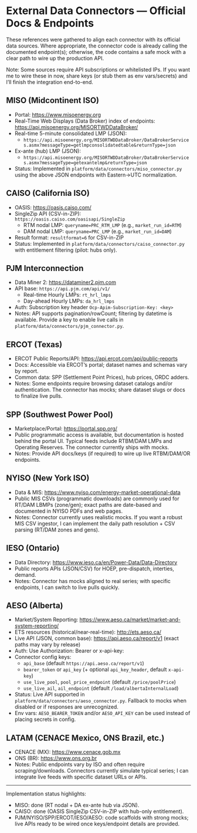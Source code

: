 # External Data Connectors — Official Docs & Endpoints

These references were gathered to align each connector with its official data sources. Where appropriate, the connector code is already calling the documented endpoint(s); otherwise, the code contains a safe mock with a clear path to wire up the production API.

Note: Some sources require API subscriptions or whitelisted IPs. If you want me to wire these in now, share keys (or stub them as env vars/secrets) and I’ll finish the integration end-to-end.

## MISO (Midcontinent ISO)
- Portal: https://www.misoenergy.org
- Real-Time Web Displays (Data Broker) index of endpoints: https://api.misoenergy.org/MISORTWDDataBroker/
- Real-time 5-minute consolidated LMP (JSON):
  - `https://api.misoenergy.org/MISORTWDDataBroker/DataBrokerServices.asmx?messageType=getlmpconsolidatedtable&returnType=json`
- Ex-ante (hub) LMP (JSON):
  - `https://api.misoenergy.org/MISORTWDDataBroker/DataBrokerServices.asmx?messageType=getexantelmp&returnType=json`
- Status: Implemented in `platform/data/connectors/miso_connector.py` using the above JSON endpoints with Eastern→UTC normalization.

## CAISO (California ISO)
- OASIS: https://oasis.caiso.com/
- SingleZip API (CSV-in-ZIP): `https://oasis.caiso.com/oasisapi/SingleZip`
  - RTM nodal LMP: `queryname=PRC_RTM_LMP` (e.g., `market_run_id=RTM`)
  - DAM nodal LMP: `queryname=PRC_LMP` (e.g., `market_run_id=DAM`)
- Result format: `resultformat=6` for CSV-in-ZIP
- Status: Implemented in `platform/data/connectors/caiso_connector.py` with entitlement filtering (pilot: hubs only).

## PJM Interconnection
- Data Miner 2: https://dataminer2.pjm.com
- API base: `https://api.pjm.com/api/v1/`
  - Real-time Hourly LMPs: `rt_hrl_lmps`
  - Day-ahead Hourly LMPs: `da_hrl_lmps`
- Auth: Subscription key header `Ocp-Apim-Subscription-Key: <key>`
- Notes: API supports pagination/rowCount; filtering by datetime is available. Provide a key to enable live calls in `platform/data/connectors/pjm_connector.py`.

## ERCOT (Texas)
- ERCOT Public Reports/API: https://api.ercot.com/api/public-reports
- Docs: Accessible via ERCOT’s portal; dataset names and schemas vary by report.
- Common data: SPP (Settlement Point Prices), hub prices, ORDC adders.
- Notes: Some endpoints require browsing dataset catalogs and/or authentication. The connector has mocks; share dataset slugs or docs to finalize live pulls.

## SPP (Southwest Power Pool)
- Marketplace/Portal: https://portal.spp.org/
- Public programmatic access is available, but documentation is hosted behind the portal UI. Typical feeds include RTBM/DAM LMPs and Operating Reserves. The connector currently ships with mocks.
- Notes: Provide API docs/keys (if required) to wire up live RTBM/DAM/OR endpoints.

## NYISO (New York ISO)
- Data & MIS: https://www.nyiso.com/energy-market-operational-data
- Public MIS CSVs (programmatic downloads) are commonly used for RT/DAM LBMPs (zone/gen); exact paths are date-based and documented in NYISO PDFs and web pages.
- Notes: Connector currently uses realistic mocks. If you want a robust MIS CSV ingestor, I can implement the daily path resolution + CSV parsing (RT/DAM zones and gens).

## IESO (Ontario)
- Data Directory: https://www.ieso.ca/en/Power-Data/Data-Directory
- Public reports APIs (JSON/CSV) for HOEP, pre-dispatch, interties, demand.
- Notes: Connector has mocks aligned to real series; with specific endpoints, I can switch to live pulls quickly.

## AESO (Alberta)
- Market/System Reporting: https://www.aeso.ca/market/market-and-system-reporting/
- ETS resources (historical/near-real-time): http://ets.aeso.ca/
- Live API (JSON, common base): https://api.aeso.ca/report/v1 (exact paths may vary by release)
- Auth: Use Authorization: Bearer <token> or x-api-key: <key>
- Connector config keys:
  - `api_base` (default `https://api.aeso.ca/report/v1`)
  - `bearer_token` or `api_key` (+ optional `api_key_header`, default `x-api-key`)
  - `use_live_pool`, `pool_price_endpoint` (default `/price/poolPrice`)
  - `use_live_ail`, `ail_endpoint` (default `/load/albertaInternalLoad`)
- Status: Live API supported in `platform/data/connectors/aeso_connector.py`. Fallback to mocks when disabled or if responses are unrecognized.
- Env vars: `AESO_BEARER_TOKEN` and/or `AESO_API_KEY` can be used instead of placing secrets in config.

## LATAM (CENACE Mexico, ONS Brazil, etc.)
- CENACE (MX): https://www.cenace.gob.mx
- ONS (BR): https://www.ons.org.br
- Notes: Public endpoints vary by ISO and often require scraping/downloads. Connectors currently simulate typical series; I can integrate live feeds with specific dataset URLs or APIs.

---

Implementation status highlights:
- MISO: done (RT nodal + DA ex-ante hub via JSON).
- CAISO: done (OASIS SingleZip CSV-in-ZIP with hub-only entitlement).
- PJM/NYISO/SPP/ERCOT/IESO/AESO: code scaffolds with strong mocks; live APIs ready to be wired once keys/endpoint details are provided.
